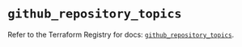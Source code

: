 # `github_repository_topics`

Refer to the Terraform Registry for docs: [`github_repository_topics`](https://registry.terraform.io/providers/integrations/github/6.0.0/docs/resources/repository_topics).
